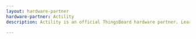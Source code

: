 ```yaml
---
layout: hardware-partner
hardware-partner: Actility
description: Actility is an official ThingsBoard hardware partner. Learn about Actility products, supported use cases, and integration guides with the ThingsBoard IoT platform.

---
```




